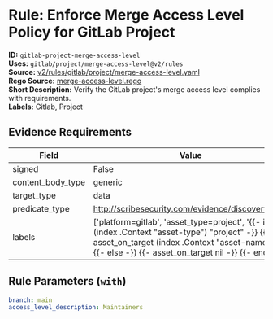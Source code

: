 # Rule: Enforce Merge Access Level Policy for GitLab Project  
**ID:** `gitlab-project-merge-access-level`  
**Uses:** `gitlab/project/merge-access-level@v2/rules`  
**Source:** [v2/rules/gitlab/project/merge-access-level.yaml](https://github.com/scribe-public/sample-policies/v2/rules/gitlab/project/merge-access-level.yaml)  
**Rego Source:** [merge-access-level.rego](https://github.com/scribe-public/sample-policies/v2/rules/gitlab/project/merge-access-level.rego)  
**Short Description:** Verify the GitLab project's merge access level complies with requirements.  
**Labels:** Gitlab, Project  

## Evidence Requirements  
| Field | Value |
|-------|-------|
| signed | False |
| content_body_type | generic |
| target_type | data |
| predicate_type | http://scribesecurity.com/evidence/discovery/v0.1 |
| labels | ['platform=gitlab', 'asset_type=project', '{{- if eq (index .Context "asset-type") "project" -}} {{- asset_on_target (index .Context "asset-name") -}} {{- else -}} {{- asset_on_target nil -}} {{- end -}}'] |

## Rule Parameters (`with`)  
```yaml
branch: main
access_level_description: Maintainers
```

